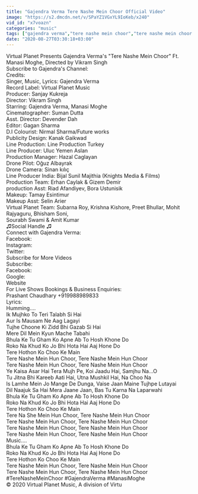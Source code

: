 ```yaml
---
title: "Gajendra Verma Tere Nashe Mein Choor Official Video"
image: "https://s2.dmcdn.net/v/SPaYZ1VGxYL9IoKeb/x240"
vid_id: "x7voazn"
categories: "music"
tags: ["gajendra verma","tere nashe mein choor","tere nashe mein choor song"]
date: "2020-08-27T03:30:18+03:00"
---
```

Virtual Planet Presents Gajendra Verma's &quot;Tere Nashe Mein Choor&quot; Ft. Manasi Moghe, Directed by Vikram Singh  <br>Subscribe to Gajendra's Channel:   <br>Credits:  <br>Singer, Music, Lyrics: Gajendra Verma  <br>Record Label: Virtual Planet Music  <br>Producer: Sanjay Kukreja  <br>Director: Vikram Singh        <br>Starring:  Gajendra Verma, Manasi Moghe      <br>Cinematographer: Suman Dutta         <br>Asst. Director: Devender Dah         <br>Editor: Gagan Sharma  <br>D.I Colourist: Nirmal Sharma/Future works         <br>Publicity Design: Kanak Gaikwad     <br>Line  Production: Line Production Turkey      <br>Line Producer: Uluc Yemen Aslan  <br>Production Manager: Hazal Caglayan       <br>Drone Pilot: Oğuz Albayrak          <br>Drone Camera: Sinan kılıç  <br>Line Producer India: Bijal Sunil Majithia (Knights Media &amp; Films)       <br>Production Team: Erhan Caylak &amp; Gizem Demir  <br>production Asst: Riad Afandiyev, Bora Ustunisik         <br>Makeup: Tamay Esintimur          <br>Makeup Asst: Selin Arier  <br>Virtual Planet Team: Subarna  Roy, Krishna Kishore, Preet Bhullar, Mohit Rajyaguru, Bhisham Soni,  <br>Sourabh Swami &amp; Amit  Kumar  <br>♫Social Handle ♫  <br>Connect with Gajendra Verma:  <br>Facebook:   <br>Instagram:   <br>Twitter:   <br>Subscribe for More Videos  <br>Subscribe:   <br>Facebook:   <br>Google:   <br>Website  <br>For Live Shows Bookings &amp; Business Enquiries:   <br>Prashant Chaudhary +919988989833  <br>Lyrics:  <br>Humming….   <br>Ik Mujhko To Teri Talabh Si Hai   <br>Aur Is Mausam Ne Aag Lagayi  <br>Tujhe Choone Ki Zidd Bhi Gazab Si Hai   <br>Mere Dil Mein Kyun Mache Tabahi  <br>Bhula Ke Tu Gham Ko Apne Ab To Hosh Khone Do  <br>Roko Na Khud Ko Jo Bhi Hota Hai Aaj Hone Do  <br>Tere Hothon Ko Choo Ke Main  <br>Tere Nashe Mein Hun Choor, Tere Nashe Mein Hun Choor                                                          <br>Tere Nashe Mein Hun Choor, Tere Nashe Mein Hun Choor  <br>Ye Kaisa Asar Hai Tera Mujh Pe, Koi Jaadu Hai, Samjhu Na…O  <br>Tu Jitna Bhi Kareeb Aati Hai, Utna Mushkil Hai, Na Choo Na   <br>Is Lamhe Mein Jo Mange De Dunga, Vaise Jaan Maine Tujhpe Lutayai                                                            <br>Dil Naajuk Sa Hai Mera Jaane Jaan, Bas Tu Karna Na Laparwahi  <br>Bhula Ke Tu Gham Ko Apne Ab To Hosh Khone Do  <br>Roko Na Khud Ko Jo Bhi Hota Hai Aaj Hone Do  <br>Tere Hothon Ko Choo Ke Main  <br>Tere Na She Mein Hun Choor, Tere Nashe Mein Hun Choor  <br>Tere Nashe Mein Hun Choor, Tere Nashe Mein Hun Choor  <br>Tere Nashe Mein Hun Choor, Tere Nashe Mein Hun Choor  <br>Tere Nashe Mein Hun Choor, Tere Nashe Mein Hun Choor  <br>Music….  <br>Bhula Ke Tu Gham Ko Apne Ab To Hosh Khone Do  <br>Roko Na Khud Ko Jo Bhi Hota Hai Aaj Hone Do  <br>Tere Hothon Ko Choo Ke Main  <br>Tere Nashe Mein Hun Choor, Tere Nashe Mein Hun Choor  <br>Tere Nashe Mein Hun Choor, Tere Nashe Mein Hun Choor                                           <br>#TereNasheMeinChoor #GajendraVerma #ManasiMoghe  <br>© 2020 Virtual Planet Music, A division of Virtu
